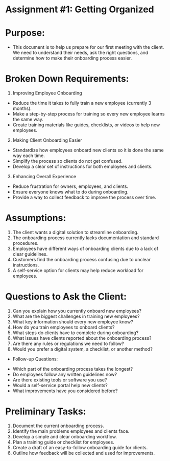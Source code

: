 # Assignment #1: Getting Organized


# Purpose:

- This document is to help us prepare for our first meeting with the client. We need to understand their needs, ask the right questions, and determine how to make their onboarding process easier. 


# Broken Down Requirements:

1. Improving Employee Onboarding

- Reduce the time it takes to fully train a new employee (currently 3 months).
- Make a step-by-step process for training so every new employee learns the same way.
- Create training materials like guides, checklists, or videos to help new employees.


2. Making Client Onboarding Easier

- Standardize how employees onboard new clients so it is done the same way each time.
- Simplify the process so clients do not get confused.
- Develop a clear set of instructions for both employees and clients.


3. Enhancing Overall Experience

- Reduce frustration for owners, employees, and clients.
- Ensure everyone knows what to do during onboarding.
- Provide a way to collect feedback to improve the process over time.


# Assumptions:

1. The client wants a digital solution to streamline onboarding.
2. The onboarding process currently lacks documentation and standard procedures.
3. Employees have different ways of onboarding clients due to a lack of clear guidelines.
4. Customers find the onboarding process confusing due to unclear instructions.
5. A self-service option for clients may help reduce workload for employees.


# Questions to Ask the Client:

1. Can you explain how you currently onboard new employees?
2. What are the biggest challenges in training new employees?
3. What key information should every new employee know?
4. How do you train employees to onboard clients?
5. What steps do clients have to complete during onboarding?
6. What issues have clients reported about the onboarding process?
7. Are there any rules or regulations we need to follow?
8. Would you prefer a digital system, a checklist, or another method?


* Follow-up Questions:

- Which part of the onboarding process takes the longest?
- Do employees follow any written guidelines now?
- Are there existing tools or software you use?
- Would a self-service portal help new clients?
- What improvements have you considered before?


# Preliminary Tasks:

1. Document the current onboarding process.
2. Identify the main problems employees and clients face.
3. Develop a simple and clear onboarding workflow.
4. Plan a training guide or checklist for employees.
5. Create a draft of an easy-to-follow onboarding guide for clients.
6. Outline how feedback will be collected and used for improvements.




